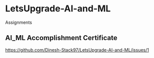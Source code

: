 # LetsUpgrade-AI-and-ML
Assignments

## AI_ML Accomplishment Certificate
https://github.com/Dinesh-Stack97/LetsUpgrade-AI-and-ML/issues/1
